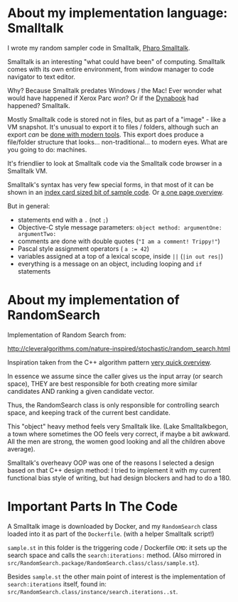 About my implementation language: Smalltalk
========================

I wrote my random sampler code in Smalltalk, [Pharo Smalltalk](http://pharo.org/).

Smalltalk is an interesting "what could have been" of computing. Smalltalk comes with its own entire environment, from window manager to code navigator to text editor. 

Why? Because Smalltalk predates Windows / the Mac! Ever wonder what would have happened if Xerox Parc *won*? Or if the [Dynabook](https://en.wikipedia.org/wiki/Dynabook) had happened? Smalltalk.

Mostly Smalltalk code is stored not in files, but as part of a "image" - like a VM snapshot. It's unusual to export it to files / folders, although such an export *can* be [done with modern tools](http://www.slideshare.net/esug/of-metacello-git-scripting-and-things). This export does produce a file/folder structure that looks... non-traditional... to modern eyes. What are you going to do: machines.

It's friendlier to look at Smalltalk code via the Smalltalk code browser in a Smalltalk VM.

Smalltalk's syntax has very few special forms, in that most of it can be shown in an [index card sized bit of sample code](http://stackoverflow.com/a/25321514/224334). Or [a one page overview](http://files.pharo.org/media/flyer-cheat-sheet.pdf).

But in general:

  * statements end with a `.` (not `;`)
  * Objective-C style message parameters: `object method: argumentOne: argumentTwo:`
  * comments are done with double quotes (`"I am a comment! Trippy!"`)
  * Pascal style assignment operators ( `a := 42`)
  * variables assigned at a top of a lexical scope, inside `||` (`|in out res|`)
  * everything is a message on an object, including looping and `if` statements


About my implementation of RandomSearch
============================

Implementation of Random Search from:

http://cleveralgorithms.com/nature-inspired/stochastic/random_search.html

Inspiration taken from the C++ algorithm pattern [very quick overview](https://msdn.microsoft.com/en-us/library/hh438471.aspx).

In essence we assume since the caller gives us the input array (or search space), THEY are best responsible for both creating more similar candidates AND ranking a given candidate vector.

Thus, the RandomSearch class is only responsible for controlling search space, and keeping track of the current best candidate. 

This "object" heavy method feels very Smalltalk like. (Lake Smalltalkbegon, a town where sometimes the OO feels very correct, if maybe a bit awkward. All the men are strong, the women good looking and all the children above average).

Smalltalk's overheavy OOP was one of the reasons I selected a design based on that C++ design method: I tried to implement it with my current functional bias style of writing, but had design blockers and had to do a 180.

Important Parts In The Code
=========================

A Smalltalk image is downloaded by Docker, and my `RandomSearch` class loaded into it as part of the `Dockerfile`. (with a helper Smalltalk script!)

`sample.st` in this folder is the triggering code / Dockerfile `CMD`: it sets up the search space and calls the `search:iterations:` method. (Also mirrored in `src/RandomSearch.package/RandomSearch.class/class/sample.st`).

Besides `sample.st` the other main point of interest is the implementation of `search:iterations` itself, found in: `src/RandomSearch.class/instance/search.iterations..st`.